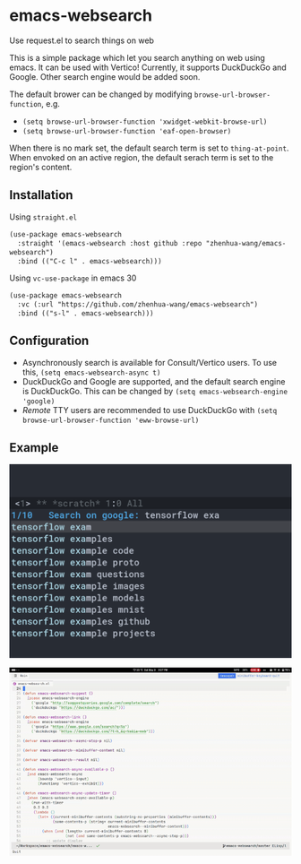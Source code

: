 # emacs-websearch
Use request.el to search things on web

This is a simple package which let you search anything on web using emacs. It can be used with Vertico! Currently, it supports DuckDuckGo and Google. Other search engine would be added soon.

The default brower can be changed by modifying `browse-url-browser-function`, e.g.

- `(setq browse-url-browser-function 'xwidget-webkit-browse-url)`
- `(setq browse-url-browser-function 'eaf-open-browser)`

When there is no mark set, the default search term is set to `thing-at-point`. When envoked on an active region, the default serach term is set to the region's content.

## Installation

Using `straight.el`
```
(use-package emacs-websearch
  :straight '(emacs-websearch :host github :repo "zhenhua-wang/emacs-websearch")
  :bind (("C-c l" . emacs-websearch)))
```

Using `vc-use-package` in emacs 30
```
(use-package emacs-websearch
  :vc (:url "https://github.com/zhenhua-wang/emacs-websearch")
  :bind (("s-l" . emacs-websearch)))
```

## Configuration

- Asynchronously search is available for Consult/Vertico users. To use this, `(setq emacs-websearch-async t)`
- DuckDuckGo and Google are supported, and the default search engine is DuckDuckGo. This can be changed by `(setq emacs-websearch-engine 'google)`
- *Remote* TTY users are recommended to use DuckDuckGo with `(setq browse-url-browser-function 'eww-browse-url)`

## Example

![example](example/example.png)

![example_eaf](example/example_eaf.gif)
